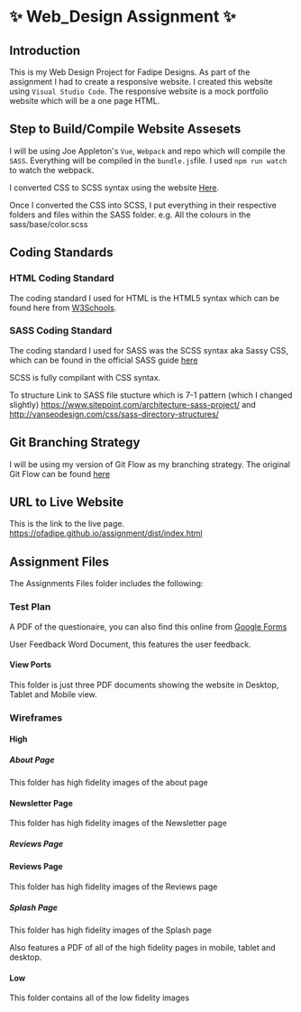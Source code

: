 # :sparkles: Web_Design Assignment :sparkles:

## Introduction

This is my Web Design Project for Fadipe Designs.
As part of the assignment I had to create a responsive website.
I created this website using `Visual Studio Code`.
The responsive website is a mock portfolio website which will be a one page HTML.

## Step to Build/Compile Website Assesets
I will be using Joe Appleton's `Vue`, `Webpack` and  repo which will compile the `SASS`.
Everything will be compiled in the `bundle.js`file.
I used `npm run watch`  to watch the webpack.

I converted CSS to SCSS syntax using the website [Here](http://sebastianpontow.de/css2compass/).

Once I converted the CSS into SCSS, I put everything in their respective folders and files within the SASS folder. e.g. All the colours in the sass/base/color.scss
## Coding Standards

### HTML Coding Standard
The coding standard I used for HTML is the HTML5 syntax which can be found here from [W3Schools](https://www.w3schools.com/html/html5_intro.asp).

### SASS Coding Standard
The coding standard I used for SASS was the SCSS syntax aka Sassy CSS, which can be found in the official SASS guide [here](https://sass-lang.com/guide)

SCSS is fully compilant with CSS syntax.

To structure
Link to SASS file stucture which is 7-1 pattern (which I changed slightly) https://www.sitepoint.com/architecture-sass-project/ and  http://vanseodesign.com/css/sass-directory-structures/

## Git Branching Strategy
I will be using my version of Git Flow as my branching strategy. The original Git Flow can be found [here](http://datasift.github.io/gitflow/IntroducingGitFlow.html)

## URL to Live Website
This is the link to the live page.
https://ofadipe.github.io/assignment/dist/index.html 

## Assignment Files
The Assignments Files folder includes the following:
### Test Plan
A PDF of the questionaire, you can also find this online from [Google Forms](https://docs.google.com/forms/d/10yNsi4FRhIv7R51J604NXMhdqTdZiRpIyqC6cd55vII/prefill)

User Feedback Word Document, this features the user feedback.

#### View Ports
This folder is just three PDF documents showing the website in Desktop, Tablet and Mobile view.

### Wireframes
#### High
##### About Page
This folder has high fidelity images of the about page
#### Newsletter Page
This folder has high fidelity images of the Newsletter page
##### Reviews Page
#### Reviews Page
This folder has high fidelity images of the Reviews page
##### Splash Page
This folder has high fidelity images of the Splash page

Also features a PDF of all of the high fidelity pages in mobile, tablet and desktop.

#### Low
This folder contains all of the low fidelity images 
